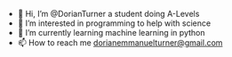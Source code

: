- 👋 Hi, I’m @DorianTurner a student doing A-Levels
- 👀 I’m interested in programming to help with science
- 🌱 I’m currently learning machine learning in python
- 📫 How to reach me dorianemmanuelturner@gmail.com

<!---
DorianTurner/DorianTurner is a ✨ special ✨ repository because its `README.md` (this file) appears on your GitHub profile.
You can click the Preview link to take a look at your changes.
--->
